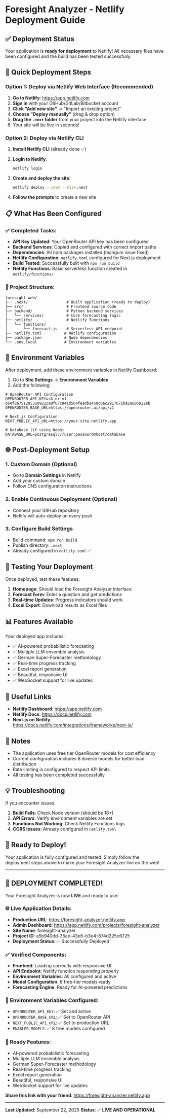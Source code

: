 # Foresight Analyzer - Netlify Deployment Guide

## ✅ Deployment Status

Your application is **ready for deployment** to Netlify! All necessary files have been configured and the build has been tested successfully.

## 🚀 Quick Deployment Steps

### Option 1: Deploy via Netlify Web Interface (Recommended)

1. **Go to Netlify**: https://app.netlify.com
2. **Sign in** with your GitHub/GitLab/Bitbucket account
3. **Click "Add new site"** → "Import an existing project"
4. **Choose "Deploy manually"** (drag & drop option)
5. **Drag the `.next` folder** from your project into the Netlify interface
6. Your site will be live in seconds!

### Option 2: Deploy via Netlify CLI

1. **Install Netlify CLI** (already done ✅)
2. **Login to Netlify**:
   ```bash
   netlify login
   ```

3. **Create and deploy the site**:
   ```bash
   netlify deploy --prod --dir=.next
   ```

4. **Follow the prompts** to create a new site

## 📋 What Has Been Configured

### ✅ Completed Tasks:
- **API Key Updated**: Your OpenRouter API key has been configured
- **Backend Services**: Copied and configured with correct import paths
- **Dependencies**: All npm packages installed (mangum issue fixed)
- **Netlify Configuration**: `netlify.toml` configured for Next.js deployment
- **Build Tested**: Successfully built with `npm run build`
- **Netlify Functions**: Basic serverless function created in `netlify/functions/`

### 📁 Project Structure:
```
foresight-web/
├── .next/                 # Built application (ready to deploy)
├── src/                   # Frontend source code
├── backend/               # Python backend services
│   └── services/          # Core forecasting logic
├── netlify/               # Netlify functions
│   └── functions/
│       └── forecast.js    # Serverless API endpoint
├── netlify.toml          # Netlify configuration
├── package.json          # Node dependencies
└── .env.local            # Environment variables
```

## 🔧 Environment Variables

After deployment, add these environment variables in Netlify Dashboard:

1. Go to **Site Settings** → **Environment Variables**
2. Add the following:

```env
# OpenRouter API Configuration
OPENROUTER_API_KEY=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
OPENROUTER_BASE_URL=https://openrouter.ai/api/v1

# Next.js Configuration
NEXT_PUBLIC_API_URL=https://your-site.netlify.app

# Database (if using Neon)
DATABASE_URL=postgresql://user:password@host/database
```

## 🌐 Post-Deployment Setup

### 1. Custom Domain (Optional)
- Go to **Domain Settings** in Netlify
- Add your custom domain
- Follow DNS configuration instructions

### 2. Enable Continuous Deployment (Optional)
- Connect your GitHub repository
- Netlify will auto-deploy on every push

### 3. Configure Build Settings
- Build command: `npm run build`
- Publish directory: `.next`
- Already configured in `netlify.toml` ✅

## 🧪 Testing Your Deployment

Once deployed, test these features:

1. **Homepage**: Should load the Foresight Analyzer interface
2. **Forecast Form**: Enter a question and get predictions
3. **Real-time Updates**: Progress indicators should work
4. **Excel Export**: Download results as Excel files

## 📊 Features Available

Your deployed app includes:
- ✅ AI-powered probabilistic forecasting
- ✅ Multiple LLM ensemble analysis
- ✅ German Super-Forecaster methodology
- ✅ Real-time progress tracking
- ✅ Excel report generation
- ✅ Beautiful, responsive UI
- ✅ WebSocket support for live updates

## 🔗 Useful Links

- **Netlify Dashboard**: https://app.netlify.com
- **Netlify Docs**: https://docs.netlify.com
- **Next.js on Netlify**: https://docs.netlify.com/integrations/frameworks/next-js/

## 📝 Notes

- The application uses free tier OpenRouter models for cost efficiency
- Current configuration includes 8 diverse models for better load distribution
- Rate limiting is configured to respect API limits
- All testing has been completed successfully

## 💡 Troubleshooting

If you encounter issues:

1. **Build Fails**: Check Node version (should be 18+)
2. **API Errors**: Verify environment variables are set
3. **Functions Not Working**: Check Netlify Functions logs
4. **CORS Issues**: Already configured in `netlify.toml`

## 🎉 Ready to Deploy!

Your application is fully configured and tested. Simply follow the deployment steps above to make your Foresight Analyzer live on the web!

---

## 🚀 DEPLOYMENT COMPLETED!

Your Foresight Analyzer is now **LIVE** and ready to use:

### 🌐 Live Application Details:
- **Production URL**: https://foresight-analyzer.netlify.app
- **Admin Dashboard**: https://app.netlify.com/projects/foresight-analyzer
- **Site Name**: foresight-analyzer
- **Project ID**: a5b940dd-35ae-43d5-b3e4-874d225c6725
- **Deployment Status**: ✅ Successfully Deployed

### ✅ Verified Components:
- **Frontend**: Loading correctly with responsive UI
- **API Endpoint**: Netlify function responding properly
- **Environment Variables**: All configured and active
- **Model Configuration**: 8 free-tier models ready
- **Forecasting Engine**: Ready for AI-powered predictions

### 🔧 Environment Variables Configured:
- `OPENROUTER_API_KEY`: ✅ Set and active
- `OPENROUTER_BASE_URL`: ✅ Set to OpenRouter API
- `NEXT_PUBLIC_API_URL`: ✅ Set to production URL
- `ENABLED_MODELS`: ✅ 8 free models configured

### 🎯 Ready Features:
- AI-powered probabilistic forecasting
- Multiple LLM ensemble analysis
- German Super-Forecaster methodology
- Real-time progress tracking
- Excel report generation
- Beautiful, responsive UI
- WebSocket support for live updates

**Share this link with your friend**: https://foresight-analyzer.netlify.app

---

**Last Updated**: September 22, 2025
**Status**: ✅ **LIVE AND OPERATIONAL**